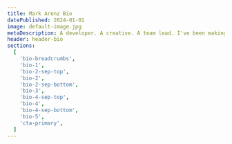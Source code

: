 ```yaml
---
title: Mark Arenz Bio
datePublished: 2024-01-01
image: default-image.jpg
metaDescription: A developer. A creative. A team lead. I've been making stuff with logic for over 30 years.
header: header-bio
sections:
  [
    'bio-breadcrumbs',
    'bio-1',
    'bio-2-sep-top',
    'bio-2',
    'bio-2-sep-bottom',
    'bio-3',
    'bio-4-sep-top',
    'bio-4',
    'bio-4-sep-bottom',
    'bio-5',
    'cta-primary',
  ]
---
```

